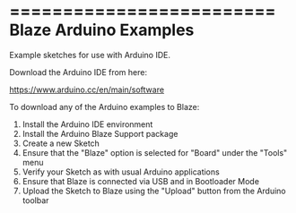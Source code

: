 =========================
Blaze Arduino Examples
=========================

Example sketches for use with Arduino IDE.

Download the Arduino IDE from here:

https://www.arduino.cc/en/main/software

To download any of the Arduino examples to Blaze:

1) Install the Arduino IDE environment<br/>
2) Install the Arduino Blaze Support package<br/>
3) Create a new Sketch<br/>
4) Ensure that the "Blaze" option is selected for "Board" under the "Tools" menu<br/>
5) Verify your Sketch as with usual Arduino applications<br/>
6) Ensure that Blaze is connected via USB and in Bootloader Mode<br/>
7) Upload the Sketch to Blaze using the "Upload" button from the Arduino toolbar
